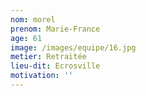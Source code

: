 ```yaml
---
nom: morel
prenom: Marie-France
age: 61
image: /images/equipe/16.jpg
metier: Retraitée
lieu-dit: Ecrosville
motivation: ''
---
```

